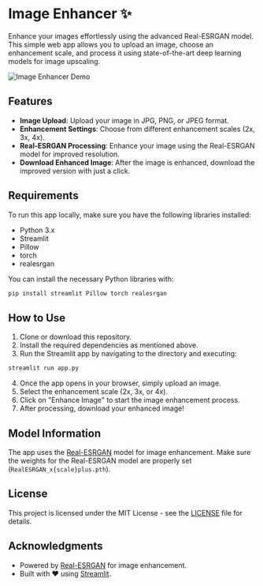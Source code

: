 # Image Enhancer ✨

Enhance your images effortlessly using the advanced Real-ESRGAN model. This simple web app allows you to upload an image, choose an enhancement scale, and process it using state-of-the-art deep learning models for image upscaling.

![Image Enhancer Demo](https://github.com/saadtariq10/Image-Enhancer-Using-Real-ESRGAN/blob/main/image-enhancer.gif)

## Features
- **Image Upload**: Upload your image in JPG, PNG, or JPEG format.
- **Enhancement Settings**: Choose from different enhancement scales (2x, 3x, 4x).
- **Real-ESRGAN Processing**: Enhance your image using the Real-ESRGAN model for improved resolution.
- **Download Enhanced Image**: After the image is enhanced, download the improved version with just a click.

## Requirements
To run this app locally, make sure you have the following libraries installed:

- Python 3.x
- Streamlit
- Pillow
- torch
- realesrgan

You can install the necessary Python libraries with:

```bash
pip install streamlit Pillow torch realesrgan
```

## How to Use
1. Clone or download this repository.
2. Install the required dependencies as mentioned above.
3. Run the Streamlit app by navigating to the directory and executing:

```bash
streamlit run app.py
```

4. Once the app opens in your browser, simply upload an image.
5. Select the enhancement scale (2x, 3x, or 4x).
6. Click on "Enhance Image" to start the image enhancement process.
7. After processing, download your enhanced image!

## Model Information
The app uses the [Real-ESRGAN](https://github.com/xinntao/Real-ESRGAN) model for image enhancement. Make sure the weights for the Real-ESRGAN model are properly set (`RealESRGAN_x{scale}plus.pth`).

## License
This project is licensed under the MIT License - see the [LICENSE](LICENSE) file for details.

## Acknowledgments
- Powered by [Real-ESRGAN](https://github.com/xinntao/Real-ESRGAN) for image enhancement.
- Built with ❤️ using [Streamlit](https://streamlit.io/).
